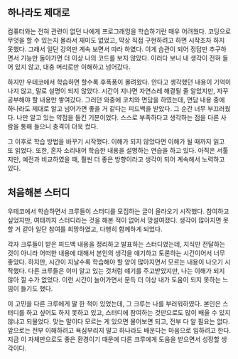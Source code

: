 ## 하나라도 제대로

컴퓨터와는 전혀 관련이 없던 나에게 프로그래밍을 학습하기란 매우 어려웠다. 코딩으로 무엇을 할 수 있는지 몰라서 재미도 없었고, 막상 직접 구현하려고 하면 시작조차 하지 못했다. 그래서 일단 강의만 계속 보면서 따라 하였다. 이게 습관이 되어 정답만 추구하면서 기능만 돌아가면 더 이상 나의 코드를 보지 않았다. 이러다 보니 내 생각이 전혀 들어 있지 않고, 대충 머리로만 이해하고 넘어갔다.

하지만 우테코에서 학습하면 할수록 후폭풍이 몰려왔다. 안다고 생각했던 내용이 기억이 나지 않고, 말로 설명이 되지 않았다. 시간이 지나면 자연스레 해결될 줄 알았지만, 자꾸 공부해야 할 내용만 쌓여갔다. 그러던 와중에 코치와 면담을 하였는데, 면담 내용 중에 하나라도 제대로 알고 넘어가면 좋을 거 같다는 피드백을 받았다. 그 순간 너무 부끄러웠다. 나만 알고 있는 약점을 들킨 기분이었다. 스스로 부족하다고 생각하는 점을 다른 사람을 통해 들으니 충격이 더욱 컸다.

그 이후로 학습 방법을 바꾸기 시작했다. 이해가 되지 않았다면 이해가 될 때까지 읽고 또 읽었다. 또한, 혼자 소리내어 학습한 내용을 설명하는 연습을 하고 있다. 아직은 서툴지만, 예전과 비교하였을 때, 훨씬 더 좋은 방향이라고 생각이 되어 계속해서 노력하고 있다.

## 처음해본 스터디

우테코에서 학습하면서 크루들이 스터디를 모집하는 글이 올라오기 시작했다. 참여하고 싶었지만, 여태까지 스터디라는 것을 해본 적이 없어서 망설여졌다. 생각이 많아지면 못할 거 같아 일단 참여를 희망하였고, 다행히 함께하게 되었다.

각자 크루들이 받은 피드백 내용을 정리하고 발표하는 스터디였는데, 지식만 전달하는 것이 아니라 어떠한 내용에 대해서 본인의 생각을 얘기하고 토론하는 시간이어서 너무 좋았다. 하지만, 시간이 지날수록 학습해야 할 양이 많아지면서 모르는 내용이 나오기 시작했다. 다른 크루들은 이미 알고 있는 것처럼 얘기를 주고받았지만, 나는 이해가 되지 않아 낄 수가 없었다. 이런 시간이 늘어가면서 문득 더 이상 내가 도움이 되지 못하는 느낌이 들기도 했다.

이 고민을 다른 크루에게 말 한 적이 있었는데, 그 크루는 나를 부러워하였다. 본인은 스터디를 하고 싶어도 하지 못하고 있고, 스터디에 참여하는 것만으로도 많이 배울 수 있지 않냐고 되물었다. 맞는 말이다 모르는 게 있으면 물어보면 되고, 전부 다 알 필요는 없다. 앞으로는 전부 이해하려고 욕심부리지 말고 하나라도 배운다는 마음으로 임하려고 한다. 지금 이 자체만으로도 좋은 환경이기 때문에 다른 크루에게 도움을 받으면서 성장할 생각이다.
